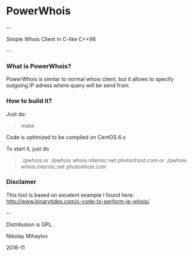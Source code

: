 # PowerWhois

--

Simple Whois Client in C-like C++98

--

### What is PowerWhois?

PowerWhois is similar to normal whois client, but it allows to specify outgoing IP adress where query will be send from.

### How to build it?

Just do:
> make

Code is optimized to be compiled on CentOS 6.x

To start it, just do
>./pwhois
or
> ./pwhois whois.internic.net photonhost.com
or
./pwhois whois.internic.net photonhost.com <outgoing ip>

### Disclamer

This tool is based on excelent example I found here:
http://www.binarytides.com/c-code-to-perform-ip-whois/

--

Distribution is GPL.

Nikolay Mihaylov

2016-11

